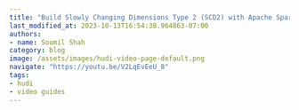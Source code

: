 ```yaml
---
title: "Build Slowly Changing Dimensions Type 2 (SCD2) with Apache Spark and Apache Hudi | Hands on Labs"
last_modified_at: 2023-10-13T16:54:38.964863-07:00
authors:
- name: Soumil Shah
category: blog
image: /assets/images/hudi-video-page-default.png
navigate: "https://youtu.be/V2LqEvEeU_8"
tags:
- hudi
- video guides
---
```

